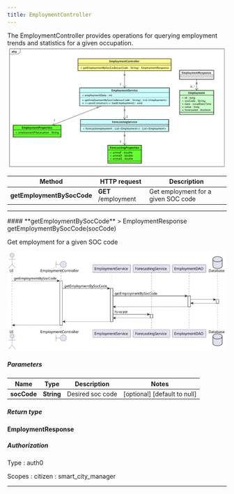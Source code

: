 ```yaml
---
title: EmploymentController
---
```


The EmploymentController provides operations for querying employment trends and statistics for a given occupation.  ![class diagram](/diagrams/classDiagrams/Employment.svg) 

| Method | HTTP request | Description |
|------------- | ------------- | -------------|
| **getEmploymentBySocCode** | **GET** /employment | Get employment for a given SOC code |



<hr/>
#### **getEmploymentBySocCode**
> EmploymentResponse getEmploymentBySocCode(socCode)

Get employment for a given SOC code

![sequence diagram](/diagrams/EmploymentController-getEmploymentBySocCode-sequence.svg)

##### Parameters

|Name | Type | Description  | Notes |
|------------- | ------------- | ------------- | -------------|
| **socCode** | **String**| Desired soc code | [optional] [default to null] |

##### Return type

**EmploymentResponse**

##### Authorization


Type
: auth0

Scopes
: citizen
: smart_city_manager

<hr/>